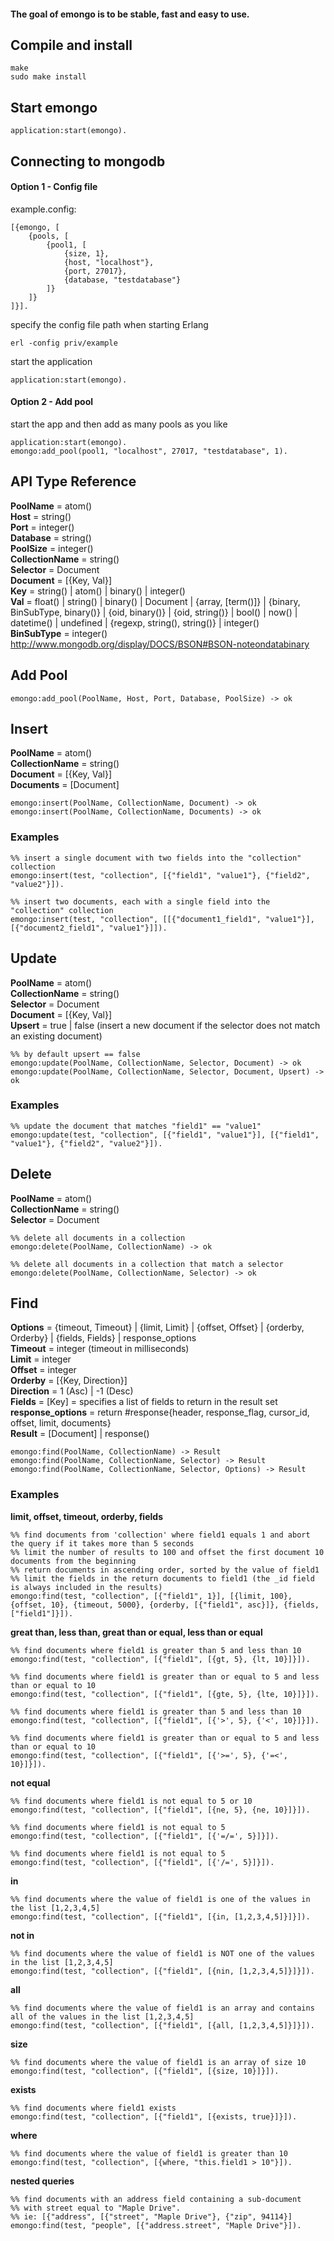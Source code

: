 #### The goal of emongo is to be stable, fast and easy to use.

## Compile and install

	make
	sudo make install
	
## Start emongo

	application:start(emongo).
	
## Connecting to mongodb

#### Option 1 - Config file

example.config:
	
	[{emongo, [
		{pools, [
			{pool1, [
				{size, 1},
				{host, "localhost"},
				{port, 27017},
				{database, "testdatabase"}
			]}
		]}
	]}].
	
specify the config file path when starting Erlang

	erl -config priv/example

start the application

	application:start(emongo).
	
#### Option 2 - Add pool

start the app and then add as many pools as you like

	application:start(emongo).
	emongo:add_pool(pool1, "localhost", 27017, "testdatabase", 1).
	
## API Type Reference

__PoolName__ = atom()  
__Host__ = string()  
__Port__ = integer()  
__Database__ = string()  
__PoolSize__ = integer()  
__CollectionName__ = string()  
__Selector__ = Document  
__Document__ = [{Key, Val}]  
__Key__ = string() | atom() | binary() | integer()  
__Val__ = float() | string() | binary() | Document | {array, [term()]} | {binary, BinSubType, binary()} | {oid, binary()} | {oid, string()} | bool() | now() | datetime() | undefined | {regexp, string(), string()} | integer()  
__BinSubType__ = integer() <http://www.mongodb.org/display/DOCS/BSON#BSON-noteondatabinary>  

## Add Pool

	emongo:add_pool(PoolName, Host, Port, Database, PoolSize) -> ok

## Insert

__PoolName__ = atom()  
__CollectionName__ = string()  
__Document__ = [{Key, Val}]  
__Documents__ = [Document]  

	emongo:insert(PoolName, CollectionName, Document) -> ok
	emongo:insert(PoolName, CollectionName, Documents) -> ok
	
### Examples

	%% insert a single document with two fields into the "collection" collection
	emongo:insert(test, "collection", [{"field1", "value1"}, {"field2", "value2"}]).
	
	%% insert two documents, each with a single field into the "collection" collection
	emongo:insert(test, "collection", [[{"document1_field1", "value1"}], [{"document2_field1", "value1"}]]).	

## Update

__PoolName__ = atom()  
__CollectionName__ = string()  
__Selector__ = Document  
__Document__ = [{Key, Val}]  
__Upsert__ = true | false (insert a new document if the selector does not match an existing document)

	%% by default upsert == false
	emongo:update(PoolName, CollectionName, Selector, Document) -> ok
	emongo:update(PoolName, CollectionName, Selector, Document, Upsert) -> ok
	
### Examples

	%% update the document that matches "field1" == "value1"
	emongo:update(test, "collection", [{"field1", "value1"}], [{"field1", "value1"}, {"field2", "value2"}]).

## Delete

__PoolName__ = atom()  
__CollectionName__ = string()  
__Selector__ = Document  

	%% delete all documents in a collection
	emongo:delete(PoolName, CollectionName) -> ok
	
	%% delete all documents in a collection that match a selector
	emongo:delete(PoolName, CollectionName, Selector) -> ok
	
## Find
	
__Options__ = {timeout, Timeout} | {limit, Limit} | {offset, Offset} | {orderby, Orderby} | {fields, Fields} | response_options  
__Timeout__ = integer (timeout in milliseconds)  
__Limit__ = integer  
__Offset__ = integer  
__Orderby__ = [{Key, Direction}]  
__Direction__ = 1 (Asc) | -1 (Desc)  
__Fields__ = [Key] = specifies a list of fields to return in the result set  
__response_options__ = return #response{header, response_flag, cursor_id, offset, limit, documents}  
__Result__ = [Document] | response()  
	
	emongo:find(PoolName, CollectionName) -> Result
	emongo:find(PoolName, CollectionName, Selector) -> Result
	emongo:find(PoolName, CollectionName, Selector, Options) -> Result
	
### Examples

__limit, offset, timeout, orderby, fields__

	%% find documents from 'collection' where field1 equals 1 and abort the query if it takes more than 5 seconds
	%% limit the number of results to 100 and offset the first document 10 documents from the beginning
	%% return documents in ascending order, sorted by the value of field1
	%% limit the fields in the return documents to field1 (the _id field is always included in the results)
	emongo:find(test, "collection", [{"field1", 1}], [{limit, 100}, {offset, 10}, {timeout, 5000}, {orderby, [{"field1", asc}]}, {fields, ["field1"]}]).
	
__great than, less than, great than or equal, less than or equal__

	%% find documents where field1 is greater than 5 and less than 10
	emongo:find(test, "collection", [{"field1", [{gt, 5}, {lt, 10}]}]).
	  
	%% find documents where field1 is greater than or equal to 5 and less than or equal to 10
	emongo:find(test, "collection", [{"field1", [{gte, 5}, {lte, 10}]}]).
	  
	%% find documents where field1 is greater than 5 and less than 10
	emongo:find(test, "collection", [{"field1", [{'>', 5}, {'<', 10}]}]).
	  
	%% find documents where field1 is greater than or equal to 5 and less than or equal to 10
	emongo:find(test, "collection", [{"field1", [{'>=', 5}, {'=<', 10}]}]).
	
__not equal__

	%% find documents where field1 is not equal to 5 or 10
	emongo:find(test, "collection", [{"field1", [{ne, 5}, {ne, 10}]}]).
	  
	%% find documents where field1 is not equal to 5
	emongo:find(test, "collection", [{"field1", [{'=/=', 5}]}]).
	  
	%% find documents where field1 is not equal to 5
	emongo:find(test, "collection", [{"field1", [{'/=', 5}]}]).
	
__in__

	%% find documents where the value of field1 is one of the values in the list [1,2,3,4,5]
	emongo:find(test, "collection", [{"field1", [{in, [1,2,3,4,5]}]}]).

__not in__
	
	%% find documents where the value of field1 is NOT one of the values in the list [1,2,3,4,5]
	emongo:find(test, "collection", [{"field1", [{nin, [1,2,3,4,5]}]}]).
	
__all__

	%% find documents where the value of field1 is an array and contains all of the values in the list [1,2,3,4,5]
	emongo:find(test, "collection", [{"field1", [{all, [1,2,3,4,5]}]}]).
	
__size__

	%% find documents where the value of field1 is an array of size 10
	emongo:find(test, "collection", [{"field1", [{size, 10}]}]).
	
__exists__

	%% find documents where field1 exists
	emongo:find(test, "collection", [{"field1", [{exists, true}]}]).
	
__where__

	%% find documents where the value of field1 is greater than 10
	emongo:find(test, "collection", [{where, "this.field1 > 10"}]).
	
__nested queries__

	%% find documents with an address field containing a sub-document 
	%% with street equal to "Maple Drive".
	%% ie: [{"address", [{"street", "Maple Drive"}, {"zip", 94114}]
	emongo:find(test, "people", [{"address.street", "Maple Drive"}]).